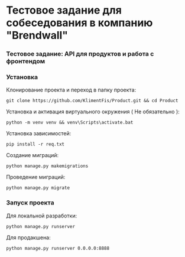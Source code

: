 # Тестовое задание для собеседования в компанию "Brendwall"
### Тестовое задание: API для продуктов и работа с фронтендом

### Установка
Клонирование проекта и переход в папку проекта:
```shell
git clone https://github.com/KlimentFis/Product.git && cd Product
```

Установка и активация виртуального окружения ( Не обязательно ):
```shell
python -m venv venv && venv\Scripts\activate.bat
```

Установка зависимостей:
```shell
pip install -r req.txt
```

Создание миграций:
```shell
python manage.py makemigrations
```

Проведение миграций:
```shell
python manage.py migrate
```

### Запуск проекта
Для локальной разработки:
```shell
python manage.py runserver
```
Для продакшена:
```shell
python manage.py runserver 0.0.0.0:8888
```